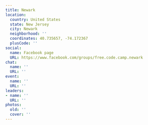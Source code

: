 ```yaml
---
title: Newark
location:
  country: United States
  state: New Jersey
  city: Newark
  neighborhood: ''
  coordinates: 40.735657, -74.172367
  plusCode: ''
social:
  name: Facebook page
  URL: https://www.facebook.com/groups/free.code.camp.newark
chat:
  name: ''
  URL: ''
event:
  name: ''
  URL: ''
leaders:
- name: ''
  URL: ''
photos:
  old: ''
  cover: ''
---
```

